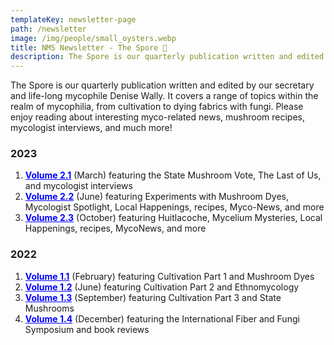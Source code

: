 ```yaml
---
templateKey: newsletter-page
path: /newsletter
image: /img/people/small_oysters.webp
title: NMS Newsletter - The Spore 🍄
description: The Spore is our quarterly publication written and edited by our secretary and life-long mycophile Denise Wally. It covers a range of topics within the realm of mycophilia, from cultivation to dying fabrics with fungi. Please enjoy reading about interesting myco-related news, mushroom recipes, mycologist interviews, and much more!
---
```

The Spore is our quarterly publication written and edited by our secretary and life-long mycophile Denise Wally. It covers a range of topics within the realm of mycophilia, from cultivation to dying fabrics with fungi. Please enjoy reading about interesting myco-related news, mushroom recipes, mycologist interviews, and much more!

### 2023
1. <a style="color:blue; font-weight:bold" target="_blank" href="https://drive.google.com/file/d/1REaGiskfCwKLg1LkVFw0rekvYA3N44Xc/view?usp=drivesdk">Volume 2.1</a> (March) featuring the State Mushroom Vote, The Last of Us, and mycologist interviews
1. <a style="color:blue; font-weight:bold" target="_blank" href="https://drive.google.com/file/d/1E-HyH8r1xm4PT9TThRdU2W22DTcbVXcd/view?usp=sharing">Volume 2.2</a> (June) featuring Experiments with Mushroom Dyes, Mycologist Spotlight, Local Happenings, recipes, Myco-News, and more
1. <a style="color:blue; font-weight:bold" target="_blank" href="https://drive.google.com/file/d/1D-iYV7e4mcaMk4y8e8rnFz5yBrLwYjbM/view?usp=drivesdk">Volume 2.3</a> (October) featuring Huitlacoche, Mycelium Mysteries, Local Happenings, recipes, MycoNews, and more

### 2022
1. <a style="color:blue; font-weight:bold" target="_blank" href="https://drive.google.com/file/d/1JvIxyqDdxIu_xxzpnOUjw0eDZ3yvqiSy/view?usp=share_link">Volume 1.1</a> (February) featuring Cultivation Part 1 and Mushroom Dyes
1. <a style="color:blue; font-weight:bold" target="_blank" href="https://drive.google.com/file/d/1LfoUQ_bPxgbiHlxZoo9r_vtaNLK2DHu4/view?usp=share_link">Volume 1.2</a> (June) featuring Cultivation Part 2 and Ethnomycology
1. <a style="color:blue; font-weight:bold" target="_blank" href="https://drive.google.com/file/d/1jbEEvKkWsf022S0Swv2j1Ruh7VnDXgo-/view?usp=share_link">Volume 1.3</a> (September) featuring Cultivation Part 3 and State Mushrooms
1. <a style="color:blue; font-weight:bold" target="_blank" href="https://drive.google.com/file/d/1tY7_vPkP2bnyusNRJ8UEue8HKYnA4j6-/view?usp=share_link">Volume 1.4</a> (December) featuring the International Fiber and Fungi Symposium and book reviews